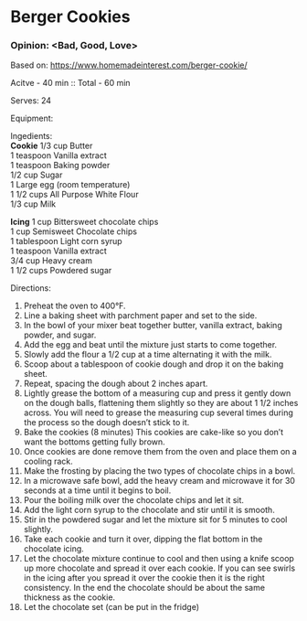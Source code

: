 # Berger Cookies
### Opinion: <Bad, Good, Love>

Based on: https://www.homemadeinterest.com/berger-cookie/  

Acitve - 40 min :: Total - 60 min  

Serves: 24  

Equipment:

Ingedients:  
__Cookie__
1/3 cup Butter  
1 teaspoon Vanilla extract  
1 teaspoon Baking powder  
1/2 cup Sugar  
1 Large egg (room temperature)  
1 1/2 cups All Purpose White Flour  
1/3 cup Milk  

__Icing__
1 cup Bittersweet chocolate chips  
1 cup Semisweet Chocolate chips  
1 tablespoon Light corn syrup  
1 teaspoon Vanilla extract  
3/4 cup Heavy cream  
1 1/2 cups Powdered sugar  

Directions:  
1. Preheat the oven to 400°F.
2. Line a baking sheet with parchment paper and set to the side.
3. In the bowl of your mixer beat together butter, vanilla extract, baking powder, and sugar.
4. Add the egg and beat until the mixture just starts to come together.
5. Slowly add the flour a 1/2 cup at a time alternating it with the milk.
6. Scoop about a tablespoon of cookie dough and drop it on the baking sheet. 
7. Repeat, spacing the dough about 2 inches apart.
8. Lightly grease the bottom of a measuring cup and press it gently down on the dough balls, flattening them slightly so they are about 1 1/2 inches across. You will need to grease the measuring cup several times during the process so the dough doesn’t stick to it. 
9. Bake the cookies (8 minutes) This cookies are cake-like so you don’t want the bottoms getting fully brown. 
10. Once cookies are done remove them from the oven and place them on a cooling rack.
11. Make the frosting by placing the two types of chocolate chips in a bowl.
12. In a microwave safe bowl, add the heavy cream and microwave it for 30 seconds at a time until it begins to boil.
13. Pour the boiling milk over the chocolate chips and let it sit.
14. Add the light corn syrup to the chocolate and stir until it is smooth.
15. Stir in the powdered sugar and let the mixture sit for 5 minutes to cool slightly.
16. Take each cookie and turn it over, dipping the flat bottom in the chocolate icing.
17. Let the chocolate mixture continue to cool and then using a knife scoop up more chocolate and spread it over each cookie. If you can see swirls in the icing after you spread it over the cookie then it is the right consistency. In the end the chocolate should be about the same thickness as the cookie.
18. Let the chocolate set (can be put in the fridge)
